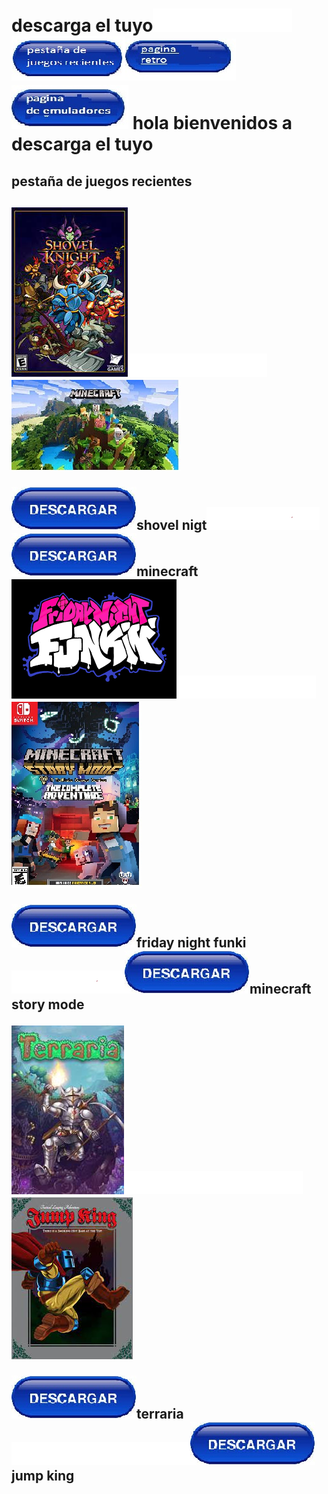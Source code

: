 
<html>
<head>
<title>Descarga el tuyo
</title><h1>descarga el tuyo<img src="b.png"><img src="hola.jpg"><a href="https://descarga-el-tuyo-2.000webhostapp.com/"><img src="hola2.jpg"><a><img src="1.jpg"></a>
</head>


<body>hola bienvenidos a descarga el tuyo<p>
<h2>pestaña de juegos recientes<h2>
</p>


</p><img src="shovel.jpg"><img src="b.png"><img src="minecraft.jpg"></p><a href="http://www.mediafire.com/file/6mtjdkgl8qfzfnv/Shovel_Knight_TUTOS_IVAN.rar/file"><p><img src="descarga.jpg"><a>shovel nigt<img src="s.png"><a><a href="https://www.mediafire.com/file/6xvd8bcjond5lut/TLauncher-2.75-Installer-0.6.9.exe/file"><img src="descarga.jpg"><a>minecraft</a>
</a>
<img src="2.png"><img src="b.png"><img src="micraft s.jpg"></p><a href="https://www.mediafire.com/file/o19jpdz58knot9v/TANKMAN+PRERELEASE+by+KadeDe3v+-+Kade+Engine.rar/file"><p><img src="descarga.jpg"><a>friday night funki<img src="s.png"><a><a href="https://drive.google.com/u/0/uc?id=1x0nTJLCoPDYN6ewQaW7Kk-O9su9M-weZ&export=download"><img src="descarga.jpg"><a>minecraft story mode</a>
</a>


<img src="te.jpg"><img src="t.png"><img src="j.jpg"></p><a href="http://www.mediafire.com/file/b4yk9qw3txg0wfr/Jump-King-Cebregamez.zip/file"><p><img src="descarga.jpg"><a>terraria<img src="t.png"><a><a href="https://drive.google.com/u/0/uc?id=1x0nTJLCoPDYN6ewQaW7Kk-O9su9M-weZ&export=download"><img src="descarga.jpg"><a>jump king</a>
</a>



</body>



</html>
